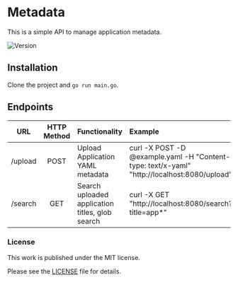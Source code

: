 
# Metadata

This is a simple API to manage application metadata.

![Version](https://img.shields.io/badge/version-0.1-brightgreen.svg)

## Installation

Clone the project and `go run main.go`.

## Endpoints

|URL | HTTP Method | Functionality | Example
|:---:|:---:|:---|:---|
|/upload | POST | Upload Application YAML metadata | curl -X POST -D @example.yaml -H "Content-type: text/x-yaml" "http://localhost:8080/upload"
|/search| GET | Search uploaded application titles, glob search | curl -X GET "http://localhost:8080/search?title=app*"

### License

This work is published under the MIT license.

Please see the [LICENSE](https://github.com/nehayward/metadata/blob/master/LICENSE) file for details.
